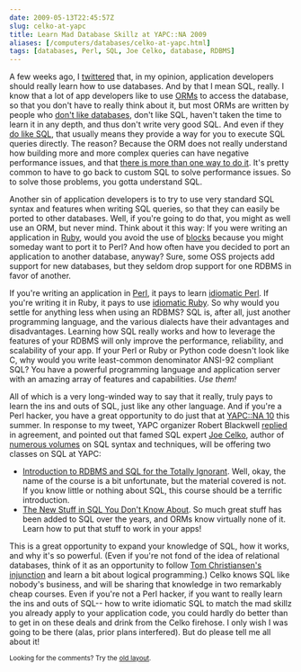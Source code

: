 ```yaml
--- 
date: 2009-05-13T22:45:57Z
slug: celko-at-yapc
title: Learn Mad Database Skillz at YAPC::NA 2009
aliases: [/computers/databases/celko-at-yapc.html]
tags: [databases, Perl, SQL, Joe Celko, database, RDBMS]
---
```


<p>A few weeks ago, I
<a href="https://twitter.com/Theory/status/1576878753">twittered</a> that, in
my opinion, application developers should really learn how to use databases.
And by that I mean SQL, really. I know that a lot of app developers like to
use <a href="https://en.wikipedia.org/wiki/Object-relational_mapping" title="Wikipedia: “Object-relational mapping”">ORMs</a> to access the
database, so that you don't have to really think about it, but most ORMs are
written by people who <a href="http://david.loudthinking.com/arc/2005_09.html" title="Choose a single layer of cleverness">don't like databases</a>, don't
like SQL, haven't taken the time to learn it in any depth, and thus don't
write very good SQL. And even if they <a href="http://www.sqlalchemy.org/" title="SQLAlchemy: The Python SQL Toolkit and Object Relational Mapper">do like SQL</a>, that usually means they provide a way for you to execute SQL
queries directly. The reason? Because the ORM does not really understand how
building more and more complex queries can have negative performance issues,
and that
<a href="https://en.wikipedia.org/wiki/There_is_more_than_one_way_to_do_it">there is more than one way to do it</a>. It's pretty common to have to go back to
custom SQL to solve performance issues. So to solve those problems, you gotta
understand SQL.</p>

<p>Another sin of application developers is to try to use very standard SQL 
syntax and features when writing SQL queries, so that they can easily be
ported to other databases. Well, if you're going to do that, you might as well
use an ORM, but never mind. Think about it this way: If you were writing an
application in <a href="http://www.ruby-lang.org/">Ruby</a>, would you avoid the
use of <a href="http://allaboutruby.wordpress.com/2006/01/20/ruby-blocks-101/" title="All About Ruby: “Ruby Blocks 101”">blocks</a> because you might someday
want to port it to Perl? And how often have you decided to port an application
to another database, anyway? Sure, some OSS projects add support for new
databases, but they seldom drop support for one RDBMS in favor of another.</p>

<p>If you're writing an application in
<a href="http://www.perl.org/">Perl</a>, it pays to learn
<a href="http://dave.org.uk/talks/idiomatic/">idiomatic Perl</a>. If you're
writing it in Ruby, it pays to use
<a href="http://cbcg.net/talks/rubyidioms/index.html">idiomatic Ruby</a>. So
why would you settle for anything less when using an RDBMS? SQL is, after all,
just another programming language, and the various dialects have their
advantages and disadvantages. Learning how SQL really works and how to
leverage the features of your RDBMS will only improve the performance,
reliability, and scalability of your app. If your Perl or Ruby or Python code
doesn't look like C, why would you write least-common denominator ANSI-92
compliant SQL? You have a powerful programming language and application server
with an amazing array of features and capabilities. <em>Use them!</em></p>

<p>All of which is a very long-winded way to say that it really, truly
pays to learn the ins and outs of SQL, just like any other language. And if
you're a Perl hacker, you have a great opportunity to do just that at
<a href="http://yapc10.org/" title="YAPC|10 - Pittsburgh - June 22-24, 2009">YAPC::NA 10</a> this summer.
In response to my tweet, YAPC organizer Robert Blackwell
<a href="https://twitter.com/rblackwe/status/1577360108">replied</a> in
agreement, and pointed out that famed SQL expert
<a href="http://www.celko.com/">Joe Celko</a>, author of
<a href="https://www.amazon.com/exec/obidos/search-handle-form/104-8596028-9604762" title="Joe Celko's Books on Amazon.com">numerous volumes</a> on SQL syntax and
techniques, will be offering two classes on SQL at YAPC:</p>

<ul>
  <li><a href="http://yapc10.org/yn2009/talk/2050">Introduction to RDBMS and SQL for the Totally Ignorant</a>. Well, okay, the name of the course is a
  bit unfortunate, but the material covered is not. If you know little or
  nothing about SQL, this course should be a terrific introduction.</li>
  <li><a href="http://yapc10.org/yn2009/talk/2051">The New Stuff in SQL You Don't Know About</a>. So much great stuff has been added to SQL over the
  years, and ORMs know virtually none of it. Learn how to put that stuff to
  work in your apps!</li>
</ul>

<p>This is a great opportunity to expand your knowledge of SQL, how it works,
and why it's so powerful. (Even if you're not fond of the idea of relational
databases, think of it as an opportunity to follow
<a href="http://markmail.org/message/tpatt4rgdwmcjsvg" title="Re: Thoughts on maintaining perl">Tom Christiansen's injunction</a> and
learn a bit about logical programming.) Celko knows SQL like nobody's
business, and will be sharing that knowledge in two remarkably cheap courses.
Even if you're not a Perl hacker, if you want to really learn the ins and outs
of SQL-- how to write idiomatic SQL to match the mad skillz you already apply
to your application code, you could hardly do better than to get in on these
deals and drink from the Celko firehose. I only wish I was going to be there
(alas, prior plans interfered). But do please tell me all about it!</p>

<p class="past"><small>Looking for the comments? Try the <a rel="nofollow" href="//past.justatheory.com/computers/databases/celko-at-yapc.html">old layout</a>.</small></p>


